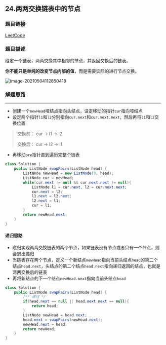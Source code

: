 ## 24.两两交换链表中的节点

### 题目链接

[LeetCode](https://leetcode-cn.com/problems/swap-nodes-in-pairs/description/)

### 题目描述

给定一个链表，两两交换其中相邻的节点，并返回交换后的链表。

**你不能只是单纯的改变节点内部的值**，而是需要实际的进行节点交换。

![image-20210504112850418](https://choyblog.oss-cn-shenzhen.aliyuncs.com/img/image-20210504112850418.png)

### 解题思路

----

- 创建一个`newHead`哑结点指向头结点，设定移动的指针`cur`指向哑结点
- 设定两个指针`l1`和`l2`分别指向`cur.next`和`cur.next.next`，然后再将`l1`和`l2`交换位置

> 交换前： cur  ->  l1  ->  l2
>
> 交换后： cur  ->  l2  -> l1

- 再移动`pre`指针直到遍历完整个链表

```java
class Solution {
    public ListNode swapPairs(ListNode head) {
        ListNode newHead = new ListNode(0, head);
        ListNode cur = newHead;
        while(cur.next != null && cur.next.next != null){
            ListNode l1 = cur.next, l2 = cur.next.next;
            cur.next = l2;
            l1.next = l2.next;
            l2.next = l1;
            cur = l1;
        }
        return newHead.next;
    }
}
```

#### 递归思路

- 递归实现两两交换链表的两个节点，如果链表没有节点或者只有一个节点，则会退出递归
- 当链表存在两个节点，定义一个新结点`newHead`指向当前头结点`head`的第二个结点`head.next`，头结点的第二个结点`head.next`指向递归返回的结点，也就是两两交换后的链表
- 再将新结点的下一个结点`newHead.next`指向当前头结点`head`

```java
class Solution {
    public ListNode swapPairs(ListNode head) {
        /** 递归 */
        if(head.next == null || head.next.next == null){
            return head;
        }
        ListNode newHead = head.next;
        head.next = swapPairs(newHead.next);
        newHead.next = head;
        return newHead;
    }
}
```

